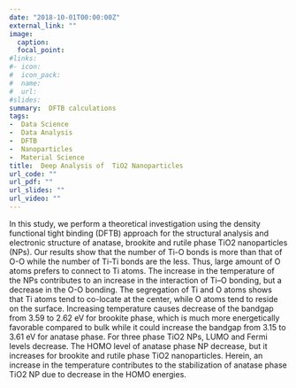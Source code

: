 ```yaml
---
date: "2018-10-01T00:00:00Z"
external_link: ""
image:
  caption: 
  focal_point: 
#links:
#- icon: 
#  icon_pack: 
#  name: 
#  url: 
#slides: 
summary:  DFTB calculations
tags:
-  Data Science
-  Data Analysis
-  DFTB
-  Nanoparticles
-  Material Science
title:  Deep Analysis of  TiO2 Nanoparticles
url_code: ""
url_pdf: ""
url_slides: ""
url_video: ""
---
```


In this study, we perform a theoretical investigation using the density functional tight binding (DFTB) approach for the structural analysis and electronic structure of anatase, brookite and rutile phase TiO2 nanoparticles (NPs). Our results show that the number of Ti-O bonds is more than that of O-O while the number of Ti-Ti bonds are the less. Thus, large amount of O atoms prefers to connect to Ti atoms. The increase in the temperature of the NPs contributes to an increase in the interaction of Ti–O bonding, but a decrease in the O-O bonding. The segregation of Ti and O atoms shows that Ti atoms tend to co-locate at the center, while O atoms tend to reside on the surface. Increasing temperature causes decrease of the bandgap from 3.59 to 2.62 eV for brookite phase, which is much more energetically favorable compared to bulk while it could increase the bandgap from 3.15 to 3.61 eV for anatase phase. For three phase TiO2 NPs, LUMO and Fermi levels decrease. The HOMO level of anatase phase NP decrease, but it increases for brookite and rutile phase TiO2 nanoparticles. Herein, an increase in the temperature contributes to the stabilization of anatase phase TiO2 NP due to decrease in the HOMO energies.
